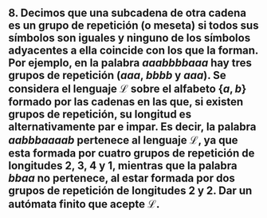 ## 8. Decimos que una subcadena de otra cadena es un grupo de repetición (o meseta) si todos sus símbolos son iguales y ninguno de los símbolos adyacentes a ella coincide con los que la forman. Por ejemplo, en la palabra $aaabbbbaaa$ hay tres grupos de repetición ($aaa$, $bbbb$ y $aaa$). Se considera el lenguaje $\mathcal{L}$ sobre el alfabeto $\{a, b\}$ formado por las cadenas en las que, si existen grupos de repetición, su longitud es alternativamente par e impar. Es decir, la palabra $aabbbaaaab$ pertenece al lenguaje $\mathcal{L}$, ya que esta formada por cuatro grupos de repetición de longitudes 2, 3, 4 y 1, mientras que la palabra $bbaa$ no pertenece, al estar formada por dos grupos de repetición de longitudes 2 y 2. Dar un autómata finito que acepte $\mathcal{L}$.

